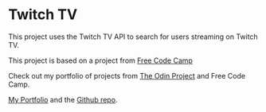 # Twitch TV

This project uses the Twitch TV API to search for users streaming on Twitch TV.

This project is based on a project from [Free Code Camp](https://www.freecodecamp.org/)

Check out my portfolio of projects from [The Odin Project](https://www.theodinproject.com/) and Free Code Camp.

[My Portfolio](https://jlo4.github.io) and the [Github repo](https://github.com/jlo4/jlo4.github.io).
